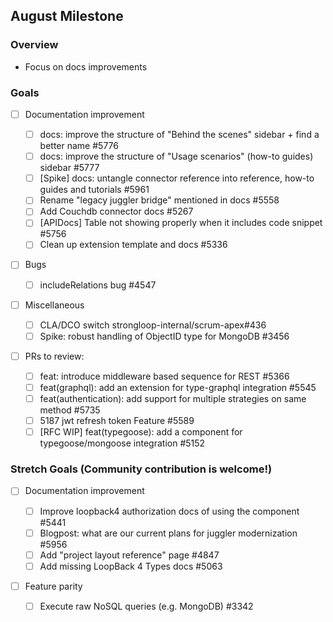 ## August Milestone

### Overview

- Focus on docs improvements

### Goals

- [ ] Documentation improvement

  - [ ] docs: improve the structure of "Behind the scenes" sidebar + find a
        better name #5776
  - [ ] docs: improve the structure of "Usage scenarios" (how-to guides) sidebar
        #5777
  - [ ] [Spike] docs: untangle connector reference into reference, how-to guides
        and tutorials #5961
  - [ ] Rename "legacy juggler bridge" mentioned in docs #5558
  - [ ] Add Couchdb connector docs #5267
  - [ ] [APIDocs] Table not showing properly when it includes code snippet #5756
  - [ ] Clean up extension template and docs #5336

- [ ] Bugs

  - [ ] includeRelations bug #4547

- [ ] Miscellaneous

  - [ ] CLA/DCO switch strongloop-internal/scrum-apex#436
  - [ ] Spike: robust handling of ObjectID type for MongoDB #3456

- [ ] PRs to review:
  - [ ] feat: introduce middleware based sequence for REST #5366
  - [ ] feat(graphql): add an extension for type-graphql integration #5545
  - [ ] feat(authentication): add support for multiple strategies on same method
        #5735
  - [ ] 5187 jwt refresh token Feature #5589
  - [ ] [RFC WIP] feat(typegoose): add a component for typegoose/mongoose
        integration #5152

### Stretch Goals (Community contribution is welcome!)

- [ ] Documentation improvement

  - [ ] Improve loopback4 authorization docs of using the component #5441
  - [ ] Blogpost: what are our current plans for juggler modernization #5956
  - [ ] Add "project layout reference" page #4847
  - [ ] Add missing LoopBack 4 Types docs #5063

- [ ] Feature parity
  - [ ] Execute raw NoSQL queries (e.g. MongoDB) #3342

